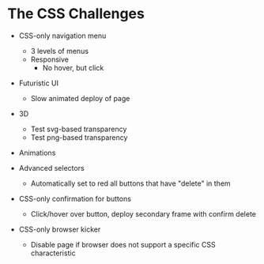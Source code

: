 # The CSS Challenges

* CSS-only navigation menu
  * 3 levels of menus
  * Responsive
    * No hover, but click

* Futuristic UI
  * Slow animated deploy of page

* 3D
  * Test svg-based transparency
  * Test png-based transparency

* Animations

* Advanced selectors
  * Automatically set to red all buttons that have "delete" in them

* CSS-only confirmation for buttons
  * Click/hover over button, deploy secondary frame with confirm delete

* CSS-only browser kicker
  * Disable page if browser does not support a specific CSS characteristic
